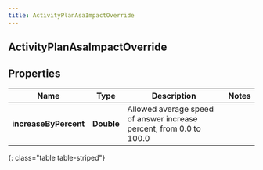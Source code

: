 ```yaml
---
title: ActivityPlanAsaImpactOverride
---
```

## ActivityPlanAsaImpactOverride


## Properties

| Name | Type | Description | Notes |
| ------------ | ------------- | ------------- | ------------- |
| **increaseByPercent** | <!----><!---->**Double**<!----> | Allowed average speed of answer increase percent, from 0.0 to 100.0 |  |
{: class="table table-striped"}



